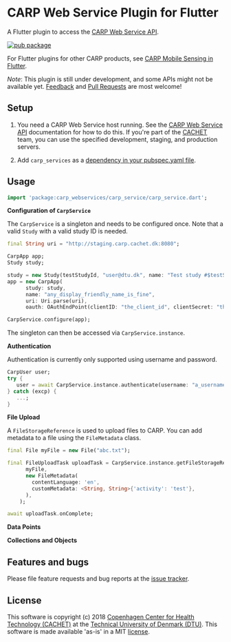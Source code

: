 # CARP Web Service Plugin for Flutter

A Flutter plugin to access the [CARP Web Service API](https://github.com/cph-cachet/carp.webservices).

[![pub package](https://img.shields.io/pub/v/carp_webservices.svg)](https://pub.dartlang.org/packages/carp_webservices)

For Flutter plugins for other CARP products, see [CARP Mobile Sensing in Flutter](https://github.com/cph-cachet/carp.sensing-flutter/blob/master/README.md).

*Note*: This plugin is still under development, and some APIs might not be available yet. 
[Feedback](https://github.com/cph-cachet/carp.sensing-flutter/issues) and 
[Pull Requests](https://github.com/cph-cachet/carp.sensing-flutter/pulls) are most welcome!

## Setup

1. You need a CARP Web Service host running. See the [CARP Web Service API](https://github.com/cph-cachet/carp.webservices) 
documentation for how to do this. If you're part of the [CACHET](http://www.cachet.dk/) team, you can use the specified 
development, staging, and production servers.

1. Add `carp_services` as a [dependency in your pubspec.yaml file](https://flutter.io/platform-plugins/).

## Usage

```dart
import 'package:carp_webservices/carp_service/carp_service.dart';
```

**Configuration of `CarpService`**

The `CarpService` is a singleton and needs to be configured once.
Note that a valid `Study` with a valid study ID is needed.

````dart
final String uri = "http://staging.carp.cachet.dk:8080";

CarpApp app;
Study study;

study = new Study(testStudyId, "user@dtu.dk", name: "Test study #$testStudyId");
app = new CarpApp(
      study: study,
      name: "any_display_friendly_name_is_fine",
      uri: Uri.parse(uri),
      oauth: OAuthEndPoint(clientID: "the_client_id", clientSecret: "the_client_secret"));

CarpService.configure(app);

```` 

The singleton can then be accessed via `CarpService.instance`.

**Authentication**

Authentication is currently only supported using username and password.

```dart
CarpUser user;
try {
   user = await CarpService.instance.authenticate(username: "a_username", password: "the_password");
} catch (excp) {
   ...;
}
```


**File Upload**

A `FileStorageReference` is used to upload files to CARP. 
You can add metadata to a file using the `FileMetadata` class.

````dart
final File myFile = new File("abc.txt");

final FileUploadTask uploadTask = CarpService.instance.getFileStorageReference("abc.txt").putFile(
      myFile,
      new FileMetadata(
        contentLanguage: 'en',
        customMetadata: <String, String>{'activity': 'test'},
      ),
    );

await uploadTask.onComplete;
````

**Data Points**



**Collections and Objects**
 

 
## Features and bugs

Please file feature requests and bug reports at the [issue tracker][tracker].

[tracker]: https://github.com/cph-cachet/carp.sensing/issues

## License

This software is copyright (c) 2018 [Copenhagen Center for Health Technology (CACHET)](http://www.cachet.dk/) at the [Technical University of Denmark (DTU)](http://www.dtu.dk).
This software is made available 'as-is' in a MIT [license](/LICENSE).

